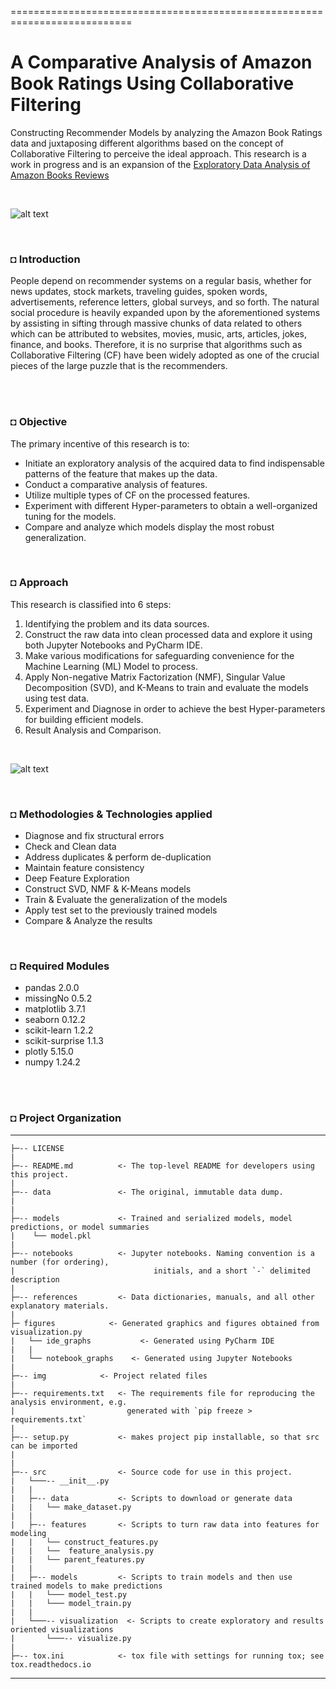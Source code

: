 ===========================================================================
# A Comparative Analysis of Amazon Book Ratings Using Collaborative Filtering

Constructing Recommender Models by analyzing the Amazon Book Ratings data and juxtaposing different algorithms based on 
the concept of Collaborative Filtering to perceive the ideal approach. This research is a work in progress and is an expansion of the [Exploratory Data Analysis of Amazon Books Reviews](https://github.com/shahriar-rahman/EDA-Amazon-Books-Reviews)

<br/>

![alt text](https://github.com/shahriar-rahman/A-Comparative-Analysis-of-Amazon-Book-Ratings-using-Collaborative-Filtering/blob/main/img/amazon%20(5).jpg)

<br/>

### ◘ Introduction
People depend on recommender systems on a regular basis, whether for news updates, stock markets, traveling guides, 
spoken words, advertisements, reference letters, global surveys, and so forth. The natural social procedure is heavily expanded 
upon by the aforementioned systems by assisting in sifting through massive chunks of data related to others which can be 
attributed to websites, movies, music, arts, articles, jokes, finance, and books. Therefore, it is no surprise that algorithms 
such as Collaborative Filtering (CF) have been widely adopted as one of the crucial pieces of the large puzzle that is the 
recommenders.

<br/><br/>

### ◘ Objective
The primary incentive of this research is to:
* Initiate an exploratory analysis of the acquired data to find indispensable patterns of the feature that makes up the data.
* Conduct a comparative analysis of features.
* Utilize multiple types of CF on the processed features.
* Experiment with different Hyper-parameters to obtain a well-organized tuning for the models.
* Compare and analyze which models display the most robust generalization.

<br/>

### ◘ Approach
This research is classified into 6 steps:
1.	Identifying the problem and its data sources.
2.	Construct the raw data into clean processed data and explore it using both Jupyter Notebooks and PyCharm IDE.
3.	Make various modifications for safeguarding convenience for the Machine Learning (ML) Model to process.
4. Apply Non-negative Matrix Factorization (NMF), Singular Value Decomposition (SVD), and K-Means to train and evaluate the models using test data.
5.	Experiment and Diagnose in order to achieve the best Hyper-parameters for building efficient models.
6.	Result Analysis and Comparison.

<br/>

![alt text](https://github.com/shahriar-rahman/A-Comparative-Analysis-of-Amazon-Book-Ratings-using-Collaborative-Filtering/blob/main/img/amazon%20(14).jpg)

<br/>

### ◘ Methodologies & Technologies applied
* Diagnose and fix structural errors
* Check and Clean data
* Address duplicates & perform de-duplication
* Maintain feature consistency
* Deep Feature Exploration	
* Construct SVD, NMF & K-Means models
* Train & Evaluate the generalization of the models
* Apply test set to the previously trained models
* Compare & Analyze the results

<br/>

### ◘ Required Modules
* pandas 2.0.0
* missingNo 0.5.2
* matplotlib 3.7.1
* seaborn 0.12.2
* scikit-learn   1.2.2
* scikit-surprise 1.1.3
* plotly 5.15.0
* numpy 1.24.2

<br/><br/>

### ◘ Project Organization
------------
    ├─-- LICENSE
    |
    ├─-- README.md          <- The top-level README for developers using this project.
    |
    ├─-- data         		<- The original, immutable data dump.
    |
    |
    ├─-- models             <- Trained and serialized models, model predictions, or model summaries  
    |    └── model.pkl
    |
    ├─-- notebooks          <- Jupyter notebooks. Naming convention is a number (for ordering),
    |                         		initials, and a short `-` delimited description
    |
    ├─-- references         <- Data dictionaries, manuals, and all other explanatory materials.
    |
    ├─ figures            <- Generated graphics and figures obtained from visualization.py
    |   └── ide_graphs           <- Generated using PyCharm IDE
    |   |
    |   └── notebook_graphs    <- Generated using Jupyter Notebooks
    |
    ├─-- img            <- Project related files
    |
    ├─-- requirements.txt   <- The requirements file for reproducing the analysis environment, e.g.
    |                         generated with `pip freeze > requirements.txt`
    |
    ├─-- setup.py           <- makes project pip installable, so that src can be imported
    |
    |
    ├─-- src                <- Source code for use in this project.
    |   └───-- __init__.py    
    |   |
    |   ├─-- data           <- Scripts to download or generate data
    |   |   └── make_dataset.py
    |   |
    |   ├─-- features       <- Scripts to turn raw data into features for modeling
    |   |   └── construct_features.py
    |   |   └──  feature_analysis.py
    |   |   └── parent_features.py
    |   |
    |   ├─-- models         <- Scripts to train models and then use trained models to make predictions         
    |   |   └─── model_test.py
    |   |   └─── model_train.py
    |   |
    |   └───-- visualization  <- Scripts to create exploratory and results oriented visualizations
    |       └───-- visualize.py
    |
    ├─-- tox.ini            <- tox file with settings for running tox; see tox.readthedocs.io
--------
<br/><br/>
===========================================================================
